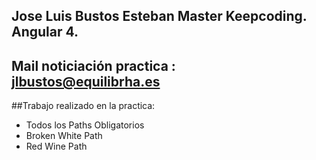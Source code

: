 

## Jose Luis Bustos Esteban Master Keepcoding. Angular 4.

## Mail noticiación practica : jlbustos@equilibrha.es 


##Trabajo realizado en la practica:

  - Todos los Paths Obligatorios
  - Broken White Path  
  - Red Wine Path
